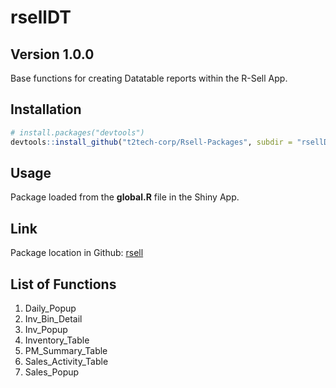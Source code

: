 rsellDT
================

## Version 1.0.0

Base functions for creating Datatable reports within the R-Sell App.

## Installation

``` r
# install.packages("devtools")
devtools::install_github("t2tech-corp/Rsell-Packages", subdir = "rsellDT")
```

## Usage

Package loaded from the **global.R** file in the Shiny App.

## Link

Package location in Github:
[rsell](https://github.com/t2tech-corp/Rsell-Packages/tree/main/rsellDT)

## List of Functions

1.  Daily\_Popup
2.  Inv\_Bin\_Detail
3.  Inv\_Popup
4.  Inventory\_Table
5.  PM\_Summary\_Table
6.  Sales\_Activity\_Table
7.  Sales\_Popup
